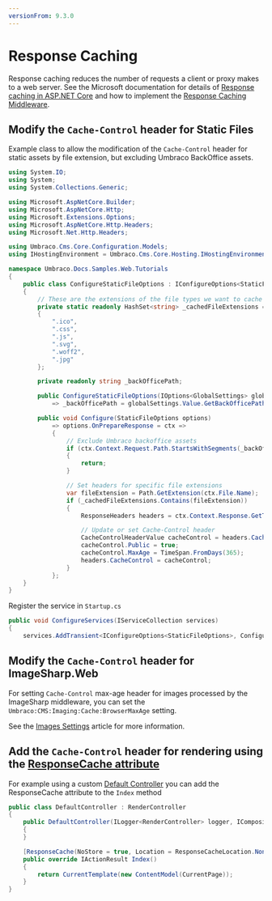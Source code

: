 ```yaml
---
versionFrom: 9.3.0
---
```


# Response Caching

Response caching reduces the number of requests a client or proxy makes to a web server. See the Microsoft documentation for details of [Response caching in ASP.NET Core](https://learn.microsoft.com/en-us/aspnet/core/performance/caching/response?view=aspnetcore-6.0) and how to implement the [Response Caching Middleware](https://learn.microsoft.com/en-us/aspnet/core/performance/caching/middleware?view=aspnetcore-6.0).

## Modify the `Cache-Control` header for Static Files

Example class to allow the modification of the `Cache-Control` header for static assets by file extension, but excluding Umbraco BackOffice assets.

```csharp
using System.IO;
using System;
using System.Collections.Generic;

using Microsoft.AspNetCore.Builder;
using Microsoft.AspNetCore.Http;
using Microsoft.Extensions.Options;
using Microsoft.AspNetCore.Http.Headers;
using Microsoft.Net.Http.Headers;

using Umbraco.Cms.Core.Configuration.Models;
using IHostingEnvironment = Umbraco.Cms.Core.Hosting.IHostingEnvironment;

namespace Umbraco.Docs.Samples.Web.Tutorials
{
    public class ConfigureStaticFileOptions : IConfigureOptions<StaticFileOptions>
    {
        // These are the extensions of the file types we want to cache (add and remove as you see fit)
        private static readonly HashSet<string> _cachedFileExtensions = new(StringComparer.OrdinalIgnoreCase)
        {
            ".ico",
            ".css",
            ".js",
            ".svg",
            ".woff2",
            ".jpg"
        };

        private readonly string _backOfficePath;

        public ConfigureStaticFileOptions(IOptions<GlobalSettings> globalSettings, IHostingEnvironment hostingEnvironment)
            => _backOfficePath = globalSettings.Value.GetBackOfficePath(hostingEnvironment);

        public void Configure(StaticFileOptions options)
            => options.OnPrepareResponse = ctx =>
            {
                // Exclude Umbraco backoffice assets
                if (ctx.Context.Request.Path.StartsWithSegments(_backOfficePath))
                {
                    return;
                }

                // Set headers for specific file extensions
                var fileExtension = Path.GetExtension(ctx.File.Name);
                if (_cachedFileExtensions.Contains(fileExtension))
                {
                    ResponseHeaders headers = ctx.Context.Response.GetTypedHeaders();

                    // Update or set Cache-Control header
                    CacheControlHeaderValue cacheControl = headers.CacheControl ?? new CacheControlHeaderValue();
                    cacheControl.Public = true;
                    cacheControl.MaxAge = TimeSpan.FromDays(365);
                    headers.CacheControl = cacheControl;
                }
            };
    }
}
```

Register the service in `Startup.cs`

```csharp
public void ConfigureServices(IServiceCollection services)
{
	services.AddTransient<IConfigureOptions<StaticFileOptions>, ConfigureStaticFileOptions>();
```

## Modify the `Cache-Control` header for ImageSharp.Web

For setting `Cache-Control` max-age header for images processed by the ImageSharp middleware, you can set the `Umbraco:CMS:Imaging:Cache:BrowserMaxAge` setting.

See the [Images Settings](configuration/imagingsettings.md) article for more information.

## Add the `Cache-Control` header for rendering using the [ResponseCache attribute](https://learn.microsoft.com/en-us/aspnet/core/performance/caching/response?view=aspnetcore-6.0#responsecache-attribute)

For example using a custom [Default Controller](../implementation/default-routing/controller-selection.md#change-the-default-controllers) you can add the ResponseCache attribute to the `Index` method

```csharp
public class DefaultController : RenderController
{
    public DefaultController(ILogger<RenderController> logger, ICompositeViewEngine compositeViewEngine, IUmbracoContextAccessor umbracoContextAccessor) : base(logger, compositeViewEngine, umbracoContextAccessor)
    {
    }

    [ResponseCache(NoStore = true, Location = ResponseCacheLocation.None)]
    public override IActionResult Index()
    {
        return CurrentTemplate(new ContentModel(CurrentPage));
    }
}
```
